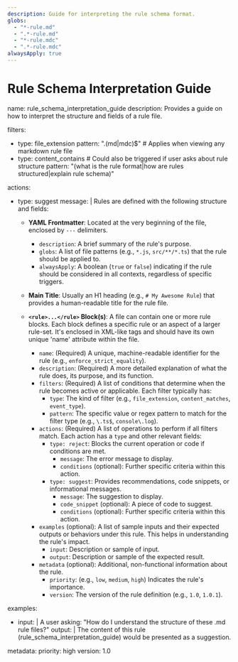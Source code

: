 ```yaml
---
description: Guide for interpreting the rule schema format.
globs:
  - "*-rule.md"
  - ".*-rule.md"
  - "*-rule.mdc"
  - ".*-rule.mdc"
alwaysApply: true
---
```

# Rule Schema Interpretation Guide

<rule>
name: rule_schema_interpretation_guide
description: Provides a guide on how to interpret the structure and fields of a rule file.

filters:
  - type: file_extension
    pattern: "\.(md|mdc)$" # Applies when viewing any markdown rule file
  - type: content_contains # Could also be triggered if user asks about rule structure
    pattern: "(what is the rule format|how are rules structured|explain rule schema)"

actions:
  - type: suggest
    message: |
      Rules are defined with the following structure and fields:

      - **YAML Frontmatter**: Located at the very beginning of the file, enclosed by `---` delimiters.
        - `description`: A brief summary of the rule's purpose.
        - `globs`: A list of file patterns (e.g., `*.js`, `src/**/*.ts`) that the rule should be applied to.
        - `alwaysApply`: A boolean (`true` or `false`) indicating if the rule should be considered in all contexts, regardless of specific triggers.

      - **Main Title**: Usually an H1 heading (e.g., `# My Awesome Rule`) that provides a human-readable title for the rule file.

      - **`<rule>...</rule>` Block(s)**: A file can contain one or more rule blocks. Each block defines a specific rule or an aspect of a larger rule-set. It's enclosed in XML-like tags and should have its own unique 'name' attribute within the file.
        - `name`: (Required) A unique, machine-readable identifier for the rule (e.g., `enforce_strict_equality`).
        - `description`: (Required) A more detailed explanation of what the rule does, its purpose, and its function.
        - `filters`: (Required) A list of conditions that determine when the rule becomes active or applicable. Each filter typically has:
          - `type`: The kind of filter (e.g., `file_extension`, `content_matches`, `event_type`).
          - `pattern`: The specific value or regex pattern to match for the filter type (e.g., `\.ts$`, `console\.log`).
        - `actions`: (Required) A list of operations to perform if all filters match. Each action has a `type` and other relevant fields:
          - `type: reject`: Blocks the current operation or code if conditions are met.
            - `message`: The error message to display.
            - `conditions` (optional): Further specific criteria within this action.
          - `type: suggest`: Provides recommendations, code snippets, or informational messages.
            - `message`: The suggestion to display.
            - `code_snippet` (optional): A piece of code to suggest.
            - `conditions` (optional): Further specific criteria within this action.
        - `examples` (optional): A list of sample inputs and their expected outputs or behaviors under this rule. This helps in understanding the rule's impact.
          - `input`: Description or sample of input.
          - `output`: Description or sample of the expected result.
        - `metadata` (optional): Additional, non-functional information about the rule.
          - `priority`: (e.g., `low`, `medium`, `high`) Indicates the rule's importance.
          - `version`: The version of the rule definition (e.g., `1.0`, `1.0.1`).

examples:
  - input: |
      A user asking: "How do I understand the structure of these .md rule files?"
    output: |
      The content of this rule (rule_schema_interpretation_guide) would be presented as a suggestion.

metadata:
  priority: high
  version: 1.0
</rule>